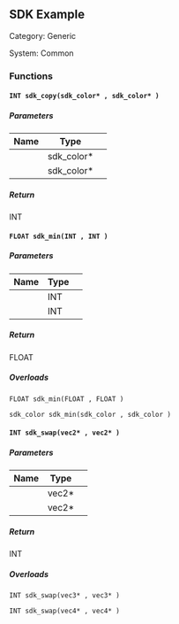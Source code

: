 ## SDK Example

Category: Generic

System: Common


### Functions

#### `INT sdk_copy(sdk_color* , sdk_color* )`

##### Parameters

| Name              | Type        |                                      |
|-------------------|-------------|--------------------------------------|
| 	| sdk_color*	| 	|
| 	| sdk_color*	| 	|

##### Return

INT

#### `FLOAT sdk_min(INT , INT )`

##### Parameters

| Name              | Type        |                                      |
|-------------------|-------------|--------------------------------------|
| 	| INT	| 	|
| 	| INT	| 	|

##### Return

FLOAT

##### Overloads

```gemix
FLOAT sdk_min(FLOAT , FLOAT )
```
```gemix
sdk_color sdk_min(sdk_color , sdk_color )
```
#### `INT sdk_swap(vec2* , vec2* )`

##### Parameters

| Name              | Type        |                                      |
|-------------------|-------------|--------------------------------------|
| 	| vec2*	| 	|
| 	| vec2*	| 	|

##### Return

INT

##### Overloads

```gemix
INT sdk_swap(vec3* , vec3* )
```
```gemix
INT sdk_swap(vec4* , vec4* )
```
